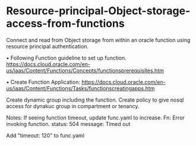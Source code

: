 # Resource-principal-Object-storage-access-from-functions
Connect and read from Object storage from within an oracle function using resource principal authentication.

• Following Function guideline to set up function. https://docs.cloud.oracle.com/en-us/iaas/Content/Functions/Concepts/functionsprerequisites.htm

• Create Function Application: https://docs.cloud.oracle.com/en-us/iaas/Content/Functions/Tasks/functionscreatingapps.htm

Create dynamic group including the function. Create policy to give nosql access for dynakuc group in compartment or tenancy.

Notes: If seeing function timeout, update func.yaml to increase. Fn: Error invoking function. status: 504 message: Timed out

Add "timeout: 120" to func.yaml
